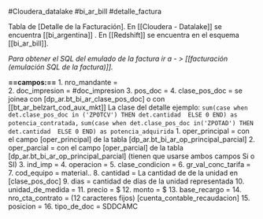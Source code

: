 #Cloudera_datalake  #bi_ar_bill #detalle_factura 

Tabla de [Detalle de la Facturación]. En [[Cloudera - Datalake]]  se encuentra  [[bi_argentina]] . En [[Redshift]] se encuentra en el esquema [[bi_ar_bill]].

*Para obtener el SQL del emulado de la factura ir a  - > [[facturación (emulación SQL de la factura)]].*

**==campos:==**
	1. nro_mandante =  
	2. doc_impresion = #doc_impresion
	3. pos_doc = 
	4. clase_pos_doc = se joinea con [dp_ar.bt_bi_ar_clase_pos_doc] o con [[bt_ar_belzart_cod_aux_mkt]] La clase del detalle ejemplo: 
		`sum(case when det.clase_pos_doc in ('ZPOTCV') THEN det.cantidad  ELSE 0 END) as potencia_contratada,` 
		`sum(case when det.clase_pos_doc in('ZPOTAD') THEN det.cantidad  ELSE 0 END) as potencia_adquirida`
	1. oper_principal =  con el campo [oper_principal] de la tabla [dp_ar.bt_bi_ar_op_principal_parcial]
	2. oper_parcial = con el campo [oper_parcial] de la tabla [dp_ar.bt_bi_ar_op_principal_parcial] (tienen que usarse ambos campos Si o SI)
	3. ind_imp = 
	4. operacion = 
	5. clase_condicion = 
	6. gr_val_conc_tarifa = 
	7. cod_equipo = material..
	8. cantidad = La cantidad de de la unidad en [clase_pos_doc]
	9. dias = cantidad de días de la unidad representada
	10. unidad_de_medida = 
	11. precio = $
	12. monto =  $
	13. base_recargo = 
	14. nro_cta_contrato = (12 caracteres fijos) [cuenta_contable_recaudacion]
	15. posicion = 
	16. tipo_de_doc = SDDCAMC






